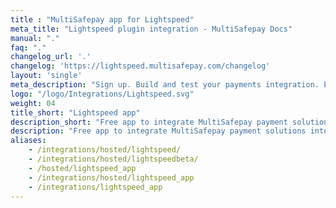 ```yaml
---
title : "MultiSafepay app for Lightspeed"
meta_title: "Lightspeed plugin integration - MultiSafepay Docs"
manual: "."
faq: "."
changelog_url: '.'
changelog: 'https://lightspeed.multisafepay.com/changelog'
layout: 'single'
meta_description: "Sign up. Build and test your payments integration. Explore our products and services. Use our API Reference, SDKs, and wrappers. Get support."
logo: "/logo/Integrations/Lightspeed.svg"
weight: 04
title_short: "Lightspeed app"
description_short: "Free app to integrate MultiSafepay payment solutions into your Lightspeed webshop"
description: "Free app to integrate MultiSafepay payment solutions into your Lightspeed webshop"
aliases: 
    - /integrations/hosted/lightspeed/
    - /integrations/hosted/lightspeedbeta/
    - /hosted/lightspeed_app
    - /integrations/hosted/lightspeed_app
    - /integrations/lightspeed_app
---
```

